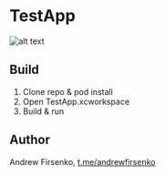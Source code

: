 # TestApp

![alt text](https://github.com/andrewfirsenko/TestApp/blob/main/Images/example.gif)

## Build

1. Clone repo & pod install
2. Open TestApp.xcworkspace
3. Build & run

## Author

Andrew Firsenko, [t.me/andrewfirsenko](https://t.me/andrewfirsenko)

